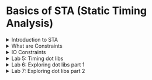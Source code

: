 # Basics of STA (Static Timing Analysis)

<details>
<summary>Introduction to STA </summary>
<br>

##### Max Delay Constraint
![image](https://github.com/user-attachments/assets/8aa430b2-ce66-4d64-9ed0-eb3a897e0372)

##### Min Delay Constraint

![image](https://github.com/user-attachments/assets/a15699c2-a3b9-420d-8195-69c3aa66cfc5)
![image](https://github.com/user-attachments/assets/1d050675-25e9-42d5-8bb3-ef61b85962dd)

##### Why Delay: Water Bucket Analogy
###### Example 1
![image](https://github.com/user-attachments/assets/f037b92f-3b0f-427e-b35e-8eafe105b42f)

+ Delay is a function of Inflow
+ Inflow of water ----> Inflow of current
+ Therefore Faster current source is having less delay

###### Example 2
Delay = function (load capacitance)

![image](https://github.com/user-attachments/assets/b7844bee-5d1f-4e62-af7d-5270da7296b9)

#### Is delay of cell is constatnt?

###### Delay of gate = function (input transition, output load)

![image](https://github.com/user-attachments/assets/f7db544a-5136-42b7-a651-195aff60e360)

### Timing Arcs

#### Combinational Cell

+ Delay information from every input pin to every output pin which it can control is present in timing arcs
+ Example
![image](https://github.com/user-attachments/assets/0918f0f6-9d08-4c3a-b5b0-e71a6b485a74)

#### Sequential Cell [D flip-flop, D latch]

![image](https://github.com/user-attachments/assets/2476ba4f-85bb-45bf-9a55-b4fa435cbed5)

![image](https://github.com/user-attachments/assets/9780917c-2140-4326-ae93-3ebc5e54675b)

![image](https://github.com/user-attachments/assets/2951cb01-67ca-49c6-8e0d-9b24cd9e20f3)

</details>

<details>
<summary>What are Constraints </summary>
<br>

#### What are timing paths and how it affects design?

###### Example
![image](https://github.com/user-attachments/assets/562cc8c4-3298-408c-9b63-7433c5b74097)

###### Start and End points of timing paths

![image](https://github.com/user-attachments/assets/b78223ce-93cb-44ae-a385-79c638b52fef)

##### Timing Paths Summary

![image](https://github.com/user-attachments/assets/e4d68547-4f3e-4d92-8ea3-8735dc7582af)


#### Constrainig the Design- Why Constraints?

##### Example 1
![image](https://github.com/user-attachments/assets/2308f304-3aa5-45f3-82e7-ff566530c558)

###### Example 2

![image](https://github.com/user-attachments/assets/d42e3127-eece-41f8-a625-e3aa6d1eaa52)


</details>

<details>
<summary>IO Constraints </summary>
<br>

##### Is IO Delay Modelling Sufficient?

![image](https://github.com/user-attachments/assets/d6399d90-606d-41f3-a195-fc4f21ba9b49)

![image](https://github.com/user-attachments/assets/38425de3-8995-4315-96ab-78a8a089e121)

+ Note: 70:30 rule that is 70% (External Delay) and 30% (Internal Delay)

### Summary
![image](https://github.com/user-attachments/assets/8dfd992f-f574-406f-9dcc-478ce064b410)


</details>

<details>
<summary>Lab 5: Timing dot libs </summary>
<br>

## Details about sky130_fd_sc_hd__tt_025c_1v80.lib

#### Max capacitance limit in lib is 1.5 pF because of the following reasons

![image](https://github.com/user-attachments/assets/5da1668e-06e3-40dc-ba38-80d48eec72bf)

#### Delay Model: Look up table

![image](https://github.com/user-attachments/assets/d3902f10-8156-439a-9d24-dbc8e1527712)

* similarly power consumed by the cell is alo LUT (look up table)
* .lib has information about power pins
* max transistion allowed per pin
* For every pin direction is mentioned
* clok pin attribute is true for flops
* functionality is mentioned
* The tool uses unateness information to propagate the transistion
  ![image](https://github.com/user-attachments/assets/44f3bb67-8bf4-4a80-8468-ab4cd9b68db6)


</details>


<details>
<summary>Lab 6: Exploring dot libs part 1 </summary>
<br>


</details>


<details>
<summary>Lab 7: Exploring dot libs part 2 </summary>
<br>


</details>

